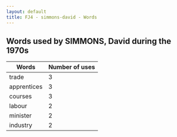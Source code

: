 ```yaml
---
layout: default
title: FJ4 - simmons-david - Words
---
```

## Words used by SIMMONS, David during the 1970s

| Words | Number of uses |
|--------------|----------------|
|trade|3|
|apprentices|3|
|courses|3|
|labour|2|
|minister|2|
|industry|2|
